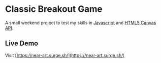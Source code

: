# Classic Breakout Game

A small weekend project to test my skills in [Javascript](https://www.javascript.com/) and [HTML5 Canvas API](https://developer.mozilla.org/en-US/docs/Web/API/Canvas_API).

## Live Demo

Visit [https://near-art.surge.sh/](https://near-art.surge.sh/)
